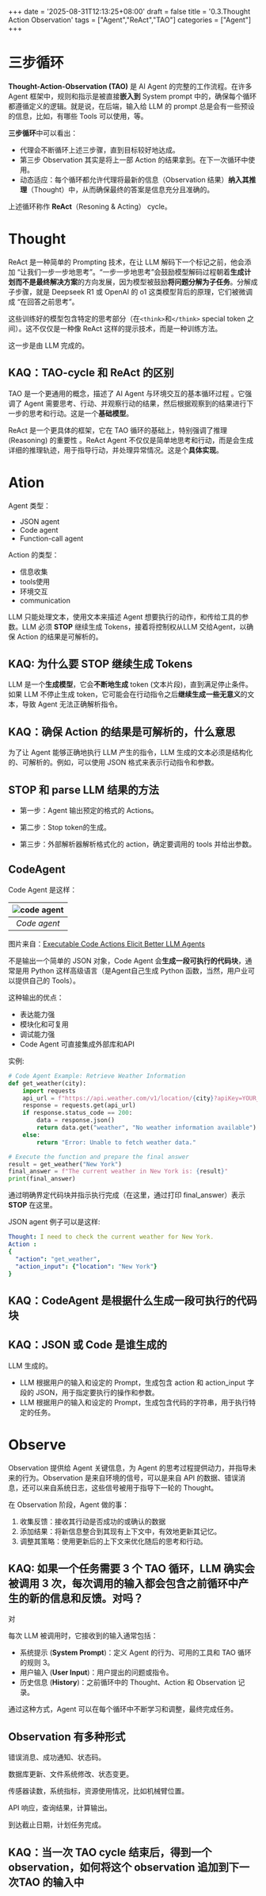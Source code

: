 +++
date = '2025-08-31T12:13:25+08:00'
draft = false
title = '0.3.Thought Action Observation'
tags = ["Agent","ReAct","TAO"]
categories = ["Agent"]
+++


# 三步循环

**Thought-Action-Observation (TAO)** 是 AI Agent 的完整的工作流程。在许多 Agent 框架中，规则和指示是被直接**嵌入到** System prompt 中的，确保每个循环都遵循定义的逻辑。就是说，在后端，输入给 LLM 的 prompt 总是会有一些预设的信息，比如，有哪些 Tools 可以使用，等。

**三步循环**中可以看出：

- 代理会不断循环上述三步骤，直到目标较好地达成。
- 第三步 Observation 其实是将上一部 Action 的结果拿到。在下一次循环中使用。
- 动态适应：每个循环都允许代理将最新的信息（Observation 结果）**纳入其推理**（Thought）中，从而确保最终的答案是信息充分且准确的。

上述循环称作 **ReAct**（Resoning & Acting） cycle。


# Thought

ReAct 是一种简单的 Prompting 技术，在让 LLM 解码下一个标记之前，他会添加 “让我们一步一步地思考”。“一步一步地思考”会鼓励模型解码过程朝着**生成计划而不是最终解决方案**的方向发展，因为模型被鼓励**将问题分解为子任务**。分解成子步骤，就是 Deepseek R1 或 OpenAI 的 o1 这类模型背后的原理，它们被微调成 “在回答之前思考”。

这些训练好的模型包含特定的思考部分（在`<think>`和`</think>` special token 之间）。这不仅仅是一种像 ReAct 这样的提示技术，而是一种训练方法。

这一步是由 LLM 完成的。


## KAQ：TAO-cycle 和 ReAct 的区别

TAO 是一个更通用的概念，描述了 AI Agent 与环境交互的基本循环过程 。它强调了 Agent 需要思考、行动、并观察行动的结果，然后根据观察到的结果进行下一步的思考和行动。这是一个**基础模型**。

ReAct 是一个更具体的框架，它在 TAO 循环的基础上，特别强调了推理 (Reasoning) 的重要性 。ReAct Agent 不仅仅是简单地思考和行动，而是会生成详细的推理轨迹，用于指导行动，并处理异常情况。这是个**具体实现**。


# Ation

Agent 类型：
- JSON agent
- Code agent
- Function-call agent

Action 的类型：
- 信息收集
- tools使用
- 环境交互
- communication

LLM 只能处理文本，使用文本来描述 Agent 想要执行的动作，和传给工具的参数。LLM 必须 **STOP** 继续生成 Tokens，接着将控制权从LLM 交给Agent，以确保 Action 的结果是可解析的。


## KAQ: 为什么要 STOP 继续生成 Tokens

LLM 是一个**生成模型**，它会**不断地生成** token (文本片段)，直到满足停止条件。如果 LLM 不停止生成 token，它可能会在行动指令之后**继续生成一些无意义**的文本，导致 Agent 无法正确解析指令。


## KAQ：确保 Action 的结果是可解析的，什么意思

为了让 Agent 能够正确地执行 LLM 产生的指令，LLM 生成的文本必须是结构化的、可解析的。例如，可以使用 JSON 格式来表示行动指令和参数。


## STOP 和 parse LLM 结果的方法

- 第一步：Agent 输出预定的格式的 Actions。

- 第二步：Stop token的生成。

- 第三步：外部解析器解析格式化的 action，确定要调用的 tools 并给出参数。


## CodeAgent

Code Agent 是这样：

|![code agent](/pics/code-vs-json-actions.png)|
|:---:|
|*Code agent*|

图片来自：[Executable Code Actions Elicit Better LLM Agents](https://huggingface.co/papers/2402.01030)

不是输出一个简单的 JSON 对象，Code Agent 会**生成一段可执行的代码块**，通常是用 Python 这样高级语言（是Agent自己生成 Python 函数，当然，用户业可以提供自己的 Tools）。

这种输出的优点：
- 表达能力强
- 模块化和可复用
- 调试能力强
- Code Agent 可直接集成外部库和API

实例:

~~~py
# Code Agent Example: Retrieve Weather Information
def get_weather(city):
    import requests
    api_url = f"https://api.weather.com/v1/location/{city}?apiKey=YOUR_API_KEY"
    response = requests.get(api_url)
    if response.status_code == 200:
        data = response.json()
        return data.get("weather", "No weather information available")
    else:
        return "Error: Unable to fetch weather data."

# Execute the function and prepare the final answer
result = get_weather("New York")
final_answer = f"The current weather in New York is: {result}"
print(final_answer)
~~~

通过明确界定代码块并指示执行完成（在这里，通过打印 final_answer）表示 **STOP** 在这里。

JSON agent 例子可以是这样:

~~~yml
Thought: I need to check the current weather for New York.
Action :
{
  "action": "get_weather",
  "action_input": {"location": "New York"}
}
~~~


## KAQ：CodeAgent 是根据什么生成一段可执行的代码块



## KAQ：JSON 或 Code 是谁生成的

LLM 生成的。

- LLM 根据用户的输入和设定的 Prompt，生成包含 action 和 action_input 字段的 JSON，用于指定要执行的操作和参数。
- LLM 根据用户的输入和设定的 Prompt，生成包含代码的字符串，用于执行特定的任务。


# Observe

Observation 提供给 Agent 关键信息，为 Agent 的思考过程提供动力，并指导未来的行为。Observation 是来自环境的信号，可以是来自 API 的数据、错误消息，还可以来自系统日志，这些信号被用于指导下一轮的 Thought。

在 Observation 阶段，Agent 做的事：

1. 收集反馈：接收其行动是否成功的或确认的数据
2. 添加结果：将新信息整合到其现有上下文中，有效地更新其记忆。
3. 调整其策略：使用更新后的上下文来优化随后的思考和行动。


## KAQ: 如果一个任务需要 3 个 TAO 循环，LLM 确实会被调用 3 次，每次调用的输入都会包含之前循环中产生的新的信息和反馈。对吗？

对

每次 LLM 被调用时，它接收到的输入通常包括：

- 系统提示 (**System Prompt**)：定义 Agent 的行为、可用的工具和 TAO 循环的规则 3。
- 用户输入 (**User Input**)：用户提出的问题或指令。
- 历史信息 (**History**)：之前循环中的 Thought、Action 和 Observation 记录。

通过这种方式，Agent 可以在每个循环中不断学习和调整，最终完成任务。


## Observation 有多种形式

错误消息、成功通知、状态码。

数据库更新、文件系统修改、状态变更。

传感器读数，系统指标，资源使用情况，比如机械臂位置。

API 响应，查询结果，计算输出。

到达截止日期，计划任务完成。


## KAQ：当一次 TAO cycle 结束后，得到一个 observation，如何将这个 observation 追加到下一次TAO 的输入中


